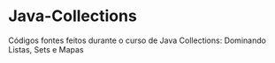 # Java-Collections
Códigos fontes feitos durante o curso de Java Collections: Dominando Listas, Sets e Mapas
